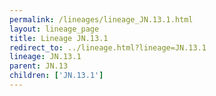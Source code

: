 ```yaml
---
permalink: /lineages/lineage_JN.13.1.html
layout: lineage_page
title: Lineage JN.13.1
redirect_to: ../lineage.html?lineage=JN.13.1
lineage: JN.13.1
parent: JN.13
children: ['JN.13.1']
---
```


